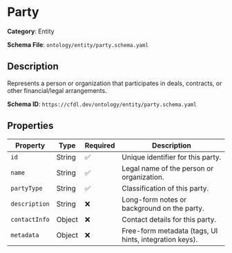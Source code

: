 # Party

**Category**: Entity

**Schema File**: `ontology/entity/party.schema.yaml`

## Description

Represents a person or organization that participates in deals, contracts, or other financial/legal arrangements.


**Schema ID**: `https://cfdl.dev/ontology/entity/party.schema.yaml`

## Properties

| Property | Type | Required | Description |
|----------|------|----------|-------------|
| `id` | String | ✅ | Unique identifier for this party. |
| `name` | String | ✅ | Legal name of the person or organization. |
| `partyType` | String | ✅ | Classification of this party. |
| `description` | String | ❌ | Long-form notes or background on the party. |
| `contactInfo` | Object | ❌ | Contact details for this party. |
| `metadata` | Object | ❌ | Free-form metadata (tags, UI hints, integration keys). |


